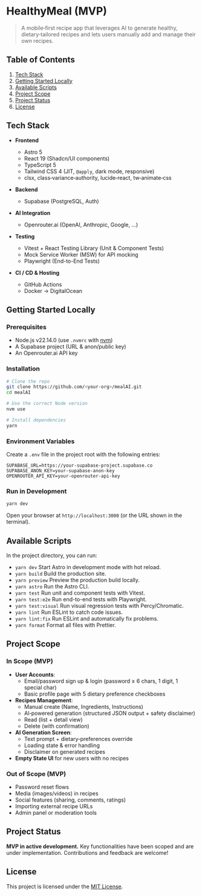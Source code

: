 # HealthyMeal (MVP)

> A mobile‐first recipe app that leverages AI to generate healthy, dietary‐tailored recipes and lets users manually add and manage their own recipes.

## Table of Contents

1. [Tech Stack](#tech-stack)
2. [Getting Started Locally](#getting-started-locally)
3. [Available Scripts](#available-scripts)
4. [Project Scope](#project-scope)
5. [Project Status](#project-status)
6. [License](#license)

## Tech Stack

- **Frontend**
  - Astro 5
  - React 19 (Shadcn/UI components)
  - TypeScript 5
  - Tailwind CSS 4 (JIT, `@apply`, dark mode, responsive)
  - clsx, class‐variance‐authority, lucide‐react, tw‐animate‐css

- **Backend**
  - Supabase (PostgreSQL, Auth)

- **AI Integration**
  - Openrouter.ai (OpenAI, Anthropic, Google, …)

- **Testing**
  - Vitest + React Testing Library (Unit & Component Tests)
  - Mock Service Worker (MSW) for API mocking
  - Playwright (End-to-End Tests)

- **CI / CD & Hosting**
  - GitHub Actions
  - Docker → DigitalOcean

## Getting Started Locally

### Prerequisites

- Node.js v22.14.0 (use `.nvmrc` with [nvm](https://github.com/nvm-sh/nvm))
- A Supabase project (URL & anon/public key)
- An Openrouter.ai API key

### Installation

```bash
# Clone the repo
git clone https://github.com/<your-org>/mealAI.git
cd mealAI

# Use the correct Node version
nvm use

# Install dependencies
yarn
```

### Environment Variables

Create a `.env` file in the project root with the following entries:

```dotenv
SUPABASE_URL=https://your-supabase-project.supabase.co
SUPABASE_ANON_KEY=your-supabase-anon-key
OPENROUTER_API_KEY=your-openrouter-api-key
```

### Run in Development

```bash
yarn dev
```

Open your browser at `http://localhost:3000` (or the URL shown in the terminal).

## Available Scripts

In the project directory, you can run:

- `yarn dev`
  Start Astro in development mode with hot reload.
- `yarn build`
  Build the production site.
- `yarn preview`
  Preview the production build locally.
- `yarn astro`
  Run the Astro CLI.
- `yarn test`
  Run unit and component tests with Vitest.
- `yarn test:e2e`
  Run end-to-end tests with Playwright.
- `yarn test:visual`
  Run visual regression tests with Percy/Chromatic.
- `yarn lint`
  Run ESLint to catch code issues.
- `yarn lint:fix`
  Run ESLint and automatically fix problems.
- `yarn format`
  Format all files with Prettier.

## Project Scope

### In Scope (MVP)

- **User Accounts**:
  - Email/password sign up & login (password ≥ 6 chars, 1 digit, 1 special char)
  - Basic profile page with 5 dietary preference checkboxes
- **Recipes Management**:
  - Manual create (Name, Ingredients, Instructions)
  - AI‐powered generation (structured JSON output + safety disclaimer)
  - Read (list + detail view)
  - Delete (with confirmation)
- **AI Generation Screen**:
  - Text prompt + dietary‐preferences override
  - Loading state & error handling
  - Disclaimer on generated recipes
- **Empty State UI** for new users with no recipes

### Out of Scope (MVP)

- Password reset flows
- Media (images/videos) in recipes
- Social features (sharing, comments, ratings)
- Importing external recipe URLs
- Admin panel or moderation tools

## Project Status

**MVP in active development.**
Key functionalities have been scoped and are under implementation. Contributions and feedback are welcome!

## License

This project is licensed under the [MIT License](LICENSE).

